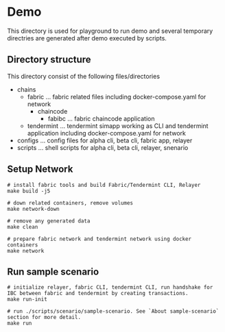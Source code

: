 # Demo
This directory is used for playground to run demo and several temporary directries are generated after demo executed by scripts.

## Directory structure
This directory consist of the following files/directories  
- chains
  - fabric ... fabric related files including docker-compose.yaml for network
    - chaincode
      - fabibc ... fabric chaincode application
  - tendermint ... tendermint simapp working as CLI and tendermint application including docker-compose.yaml for network
- configs ... config files for alpha cli, beta cli, fabric app, relayer
- scripts ... shell scripts for alpha cli, beta cli, relayer, snenario

## Setup Network
```
# install fabric tools and build Fabric/Tendermint CLI, Relayer
make build -j5

# down related containers, remove volumes
make network-down

# remove any generated data
make clean

# prepare fabric network and tendermint network using docker containers
make network
```

## Run sample scenario
```
# initialize relayer, fabric CLI, tendermint CLI, run handshake for IBC between fabric and tendermint by creating transactions.
make run-init

# run ./scripts/scenario/sample-scenario. See `About sample-scenario` section for more detail.
make run
```
